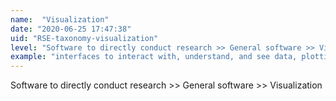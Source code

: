 ```yaml
---
name:  "Visualization"
date: "2020-06-25 17:47:38"
uid: "RSE-taxonomy-visualization"
level: "Software to directly conduct research >> General software >> Visualization"
example: "interfaces to interact with, understand, and see data, plotting tools" 
---
```


Software to directly conduct research >> General software >> Visualization